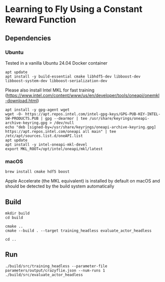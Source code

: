 # Learning to Fly Using a Constant Reward Function
## Dependencies
### Ubuntu
Tested in a vanilla Ubuntu 24.04 Docker container
```
apt update
apt install -y build-essential cmake libhdf5-dev libboost-dev libboost-system-dev libboost-serialization-dev
```
Please also install Intel MKL for fast training (https://www.intel.com/content/www/us/en/developer/tools/oneapi/onemkl-download.html)
```
apt install -y gpg-agent wget
wget -O- https://apt.repos.intel.com/intel-gpg-keys/GPG-PUB-KEY-INTEL-SW-PRODUCTS.PUB | gpg --dearmor | tee /usr/share/keyrings/oneapi-archive-keyring.gpg > /dev/null
echo "deb [signed-by=/usr/share/keyrings/oneapi-archive-keyring.gpg] https://apt.repos.intel.com/oneapi all main" | tee /etc/apt/sources.list.d/oneAPI.list
apt update
apt install -y intel-oneapi-mkl-devel
export MKL_ROOT=/opt/intel/oneapi/mkl/latest
```

### macOS
```
brew install cmake hdf5 boost
```
Apple Accelerate (the MKL equivalent) is installed by default on macOS and should be detected by the build system automatically
## Build
```
mkdir build
cd build
```

```
cmake ..
cmake --build . --target training_headless evaluate_actor_headless
```
```
cd ..
```
## Run
```
./build/src/training_headless --parameter-file parameters/output/crazyflie.json --num-runs 1
./build/src/evaluate_actor_headless
```